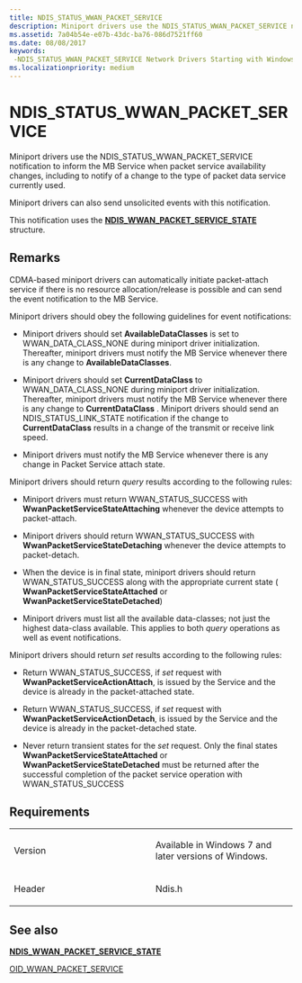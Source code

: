 ```yaml
---
title: NDIS_STATUS_WWAN_PACKET_SERVICE
description: Miniport drivers use the NDIS_STATUS_WWAN_PACKET_SERVICE notification to inform the MB Service when packet service availability changes, including to notify of a change to the type of packet data service currently used.
ms.assetid: 7a04b54e-e07b-43dc-ba76-086d7521ff60
ms.date: 08/08/2017
keywords: 
 -NDIS_STATUS_WWAN_PACKET_SERVICE Network Drivers Starting with Windows Vista
ms.localizationpriority: medium
---
```


# NDIS\_STATUS\_WWAN\_PACKET\_SERVICE


Miniport drivers use the NDIS\_STATUS\_WWAN\_PACKET\_SERVICE notification to inform the MB Service when packet service availability changes, including to notify of a change to the type of packet data service currently used.

Miniport drivers can also send unsolicited events with this notification.

This notification uses the [**NDIS\_WWAN\_PACKET\_SERVICE\_STATE**](/windows-hardware/drivers/ddi/ndiswwan/ns-ndiswwan-_ndis_wwan_packet_service_state) structure.

Remarks
-------

CDMA-based miniport drivers can automatically initiate packet-attach service if there is no resource allocation/release is possible and can send the event notification to the MB Service.

Miniport drivers should obey the following guidelines for event notifications:

-   Miniport drivers should set **AvailableDataClasses** is set to WWAN\_DATA\_CLASS\_NONE during miniport driver initialization. Thereafter, miniport drivers must notify the MB Service whenever there is any change to **AvailableDataClasses**.

-   Miniport drivers should set **CurrentDataClass** to WWAN\_DATA\_CLASS\_NONE during miniport driver initialization. Thereafter, miniport drivers must notify the MB Service whenever there is any change to **CurrentDataClass** . Miniport drivers should send an NDIS\_STATUS\_LINK\_STATE notification if the change to **CurrentDataClass** results in a change of the transmit or receive link speed.

-   Miniport drivers must notify the MB Service whenever there is any change in Packet Service attach state.

Miniport drivers should return *query* results according to the following rules:

-   Miniport drivers must return WWAN\_STATUS\_SUCCESS with **WwanPacketServiceStateAttaching** whenever the device attempts to packet-attach.

-   Miniport drivers should return WWAN\_STATUS\_SUCCESS with **WwanPacketServiceStateDetaching** whenever the device attempts to packet-detach.

-   When the device is in final state, miniport drivers should return WWAN\_STATUS\_SUCCESS along with the appropriate current state ( **WwanPacketServiceStateAttached** or **WwanPacketServiceStateDetached**)

-   Miniport drivers must list all the available data-classes; not just the highest data-class available. This applies to both *query* operations as well as event notifications.

Miniport drivers should return *set* results according to the following rules:

-   Return WWAN\_STATUS\_SUCCESS, if *set* request with **WwanPacketServiceActionAttach**, is issued by the Service and the device is already in the packet-attached state.

-   Return WWAN\_STATUS\_SUCCESS, if *set* request with **WwanPacketServiceActionDetach**, is issued by the Service and the device is already in the packet-detached state.

-   Never return transient states for the *set* request. Only the final states **WwanPacketServiceStateAttached** or **WwanPacketServiceStateDetached** must be returned after the successful completion of the packet service operation with WWAN\_STATUS\_SUCCESS

Requirements
------------

<table>
<colgroup>
<col width="50%" />
<col width="50%" />
</colgroup>
<tbody>
<tr class="odd">
<td><p>Version</p></td>
<td><p>Available in Windows 7 and later versions of Windows.</p></td>
</tr>
<tr class="even">
<td><p>Header</p></td>
<td>Ndis.h</td>
</tr>
</tbody>
</table>

## See also


[**NDIS\_WWAN\_PACKET\_SERVICE\_STATE**](/windows-hardware/drivers/ddi/ndiswwan/ns-ndiswwan-_ndis_wwan_packet_service_state)

[OID\_WWAN\_PACKET\_SERVICE](oid-wwan-packet-service.md)

 

